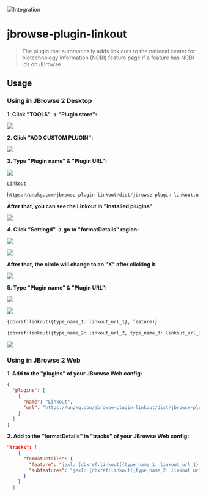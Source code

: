 ![Integration](https://github.com/Chi-HsienChang/jbrowse-plugin-linkout/workflows/Integration/badge.svg?branch=main)

# jbrowse-plugin-linkout

> The plugin that automatically adds link outs to the national center for biotechnology information
(NCBI) feature page if a feature has NCBI ids on JBrowse.

## Usage

### Using in JBrowse 2 Desktop

**1. Click "TOOLS" &rarr; "Plugin store":**

![](img/plugin_store_1.png)

**2. Click "ADD CUSTOM PLUGIN":**

![](img/plugin_store_2.png)

**3. Type "Plugin name" & "Plugin URL":**

![](img/plugin_store_3.png)

```python
Linkout
```
```python
https://unpkg.com/jbrowse-plugin-linkout/dist/jbrowse-plugin-linkout.umd.production.min.js
```
**After that, you can see the Linkout in "Installed plugins"**

![](img/plugin_store_4.png)

**4. Click "Settingd" &rarr; go to "formatDetails" region:**

![](img/plugin_store_5.png)

![](img/plugin_store_6.png)

**After that, the circle will change to an "X" after clicking it.**

![](img/plugin_store_7.png)

**5. Type "Plugin name" & "Plugin URL":**

![](img/plugin_store_8.png)

![](img/plugin_store_9.png)

```python
{dbxref:linkout({type_name_1: linkout_url_1}, feature)}
```

```python
{dbxref:linkout({type_name_2: linkout_url_2, type_name_3: linkout_url_3}, feature)}
```

![](img/plugin_store_10.png)


### Using in JBrowse 2 Web

**1. Add to the "plugins" of your JBrowse Web config:**

```json
{
  "plugins": [
    {
      "name": "Linkout",
      "url": "https://unpkg.com/jbrowse-plugin-linkout/dist/jbrowse-plugin-linkout.umd.production.min.js"
    }
  ]
}
```

**2. Add to the "formatDetails" in "tracks" of your JBrowse Web config:**

```json
"tracks": [
    {
      "formatDetails": {
        "feature": "jexl: {dbxref:linkout({type_name_1: linkout_url_1}, feature)}",
        "subfeatures": "jexl: {dbxref:linkout({type_name_2: linkout_url_2, type_name_3: linkout_url_3}, feature)}"
      }
    }
  ]
```

